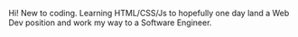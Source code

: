 Hi! New to coding. Learning HTML/CSS/Js to hopefully one day land a Web Dev position and work my way to a Software Engineer.
